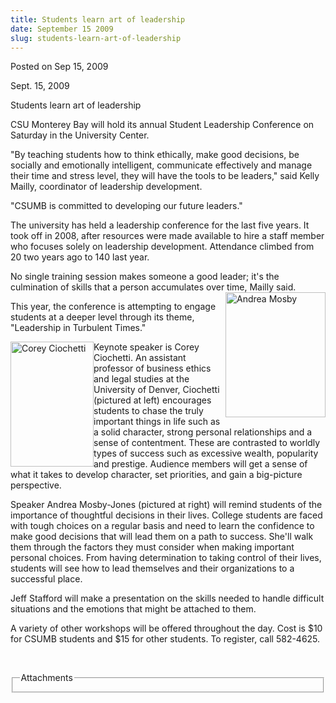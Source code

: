 ```yaml
---
title: Students learn art of leadership
date: September 15 2009
slug: students-learn-art-of-leadership
---
```


 
<span class="date">Posted on Sep 15, 2009 </span>
<p>Sept. 15, 2009</p>
Students learn art of leadership
<p>
  CSU Monterey Bay will hold its annual Student Leadership Conference on
  Saturday in the University Center.
</p>
<p>
  &quot;By teaching students how to think ethically, make good decisions, be
  socially and emotionally intelligent, communicate effectively and manage their
  time and stress level, they will have the tools to be leaders,&quot; said
  Kelly Mailly, coordinator of leadership development.
</p>
<p>&quot;CSUMB is committed to developing our future leaders.&quot;</p>
<p>
  The university has held a leadership conference for the last five years. It
  took off in 2008, after resources were made available to hire a staff member
  who focuses solely on leadership development. Attendance climbed from 20 two
  years ago to 140 last year.
</p>
<p>
  No single training session makes someone a good leader; it&apos;s the
  culmination of skills that a person accumulates over time, Mailly said.<img
    alt="Andrea Mosby"
    height="200"
    src="https://news.csumb.edu/sites/default/files/65/igx_migrate/images/Andrea%20Mosby.jpg"
    style="float:right"
    width="160"
  />
</p>
<p>
  This year, the conference is attempting to engage students at a deeper level
  through its theme, &quot;Leadership in Turbulent Times.&quot;
</p>
<p>
  <img
    alt="Corey Ciochetti"
    height="200"
    src="https://news.csumb.edu/sites/default/files/65/igx_migrate/images/Corey%20Ciocchetti.jpg"
    style="float:left"
    width="133"
  />
</p>
<p>
  Keynote speaker is Corey Ciochetti. An assistant professor of business ethics
  and legal studies at the University of Denver, Ciochetti (pictured at left)
  encourages students to chase the truly important things in life such as a
  solid character, strong personal relationships and a sense of contentment.
  These are contrasted to worldly types of success such as excessive wealth,
  popularity and prestige. Audience members will get a sense of what it takes to
  develop character, set priorities, and gain a big-picture perspective.
</p>
<p>
  Speaker Andrea Mosby-Jones (pictured at right) will remind students of the
  importance of thoughtful decisions in their lives. College students are faced
  with tough choices on a regular basis and need to learn the confidence to make
  good decisions that will lead them on a path to success. She&apos;ll walk them
  through the factors they must consider when making important personal choices.
  From having determination to taking control of their lives, students will see
  how to lead themselves and their organizations to a successful place.
</p>
<p>
  Jeff Stafford will make a presentation on the skills needed to handle
  difficult situations and the emotions that might be attached to them.
</p>
<p>
  A variety of other workshops will be offered throughout the day. Cost is $10
  for CSUMB students and $15 for other students. To register, call 582-4625.
</p>
<p>&#xA0;</p>
<fieldset class="fieldgroup group-attachments">
  <legend>Attachments</legend>
  <div class="field field-type-emvideo field-field-attach-video">
    <div class="field-items">
      <div class="field-item odd">
        <div class="emvideo emvideo-video emvideo-" />
      </div>
    </div>
  </div>
</fieldset>
 
